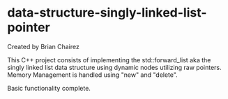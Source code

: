 # data-structure-singly-linked-list-pointer

Created by Brian Chairez

This C++ project consists of implementing the std::forward_list aka the singly linked list data structure using dynamic nodes utilizing raw pointers.
Memory Management is handled using "new" and "delete".

Basic functionality complete.
